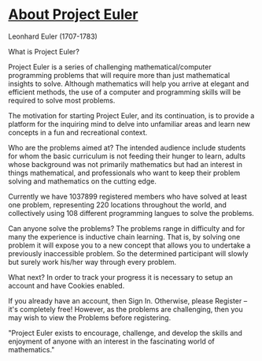 # [About Project Euler](https://projecteuler.net/about)

Leonhard Euler (1707-1783)


What is Project Euler?


Project Euler is a series of challenging mathematical/computer programming problems that will require more than just mathematical insights to solve. Although mathematics will help you arrive at elegant and efficient methods, the use of a computer and programming skills will be required to solve most problems.

The motivation for starting Project Euler, and its continuation, is to provide a platform for the inquiring mind to delve into unfamiliar areas and learn new concepts in a fun and recreational context.


Who are the problems aimed at?
The intended audience include students for whom the basic curriculum is not feeding their hunger to learn, adults whose background was not primarily mathematics but had an interest in things mathematical, and professionals who want to keep their problem solving and mathematics on the cutting edge.

Currently we have 1037899 registered members who have solved at least one problem, representing 220 locations throughout the world, and collectively using 108 different programming langues to solve the problems.


Can anyone solve the problems?
The problems range in difficulty and for many the experience is inductive chain learning. That is, by solving one problem it will expose you to a new concept that allows you to undertake a previously inaccessible problem. So the determined participant will slowly but surely work his/her way through every problem.


What next?
In order to track your progress it is necessary to setup an account and have Cookies enabled.

If you already have an account, then Sign In. Otherwise, please Register – it's completely free!
However, as the problems are challenging, then you may wish to view the Problems before registering.



"Project Euler exists to encourage, challenge, and develop the skills and enjoyment of anyone with an interest in the fascinating world of mathematics."
